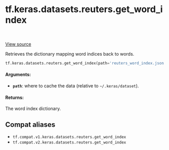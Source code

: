 <div itemscope itemtype="http://developers.google.com/ReferenceObject">
<meta itemprop="name" content="tf.keras.datasets.reuters.get_word_index" />
<meta itemprop="path" content="Stable" />
</div>

# tf.keras.datasets.reuters.get_word_index

<!-- Insert buttons and diff -->

<table class="tfo-notebook-buttons tfo-api" align="left">
</table>

<a target="_blank" href="/code/stable/tensorflow/python/keras/datasets/reuters.py">View source</a>



Retrieves the dictionary mapping word indices back to words.

``` python
tf.keras.datasets.reuters.get_word_index(path='reuters_word_index.json')
```



<!-- Placeholder for "Used in" -->


#### Arguments:


* <b>`path`</b>: where to cache the data (relative to `~/.keras/dataset`).


#### Returns:

The word index dictionary.


## Compat aliases

* `tf.compat.v1.keras.datasets.reuters.get_word_index`
* `tf.compat.v2.keras.datasets.reuters.get_word_index`

